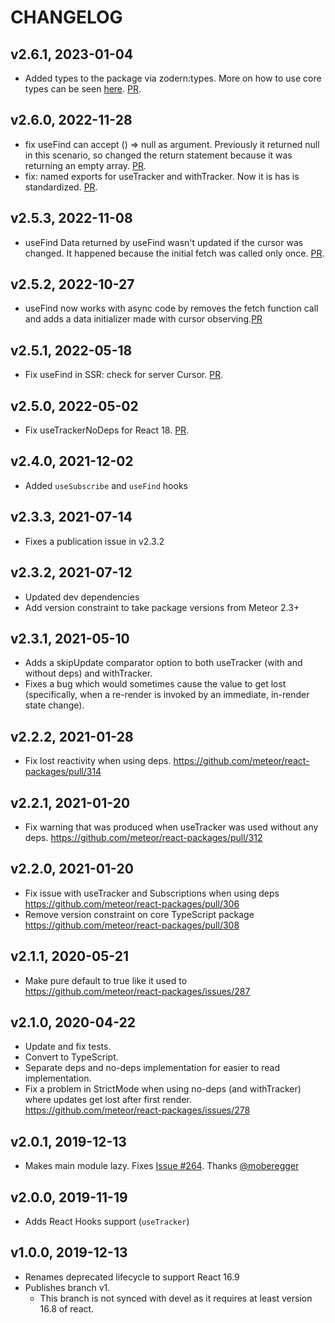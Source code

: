 # CHANGELOG

## v2.6.1, 2023-01-04
*  Added types to the package via zodern:types. More on how to use core types can be seen [here](https://docs.meteor.com/using-core-types.html). [PR](https://github.com/meteor/react-packages/pull/377).


## v2.6.0, 2022-11-28
*  fix useFind can accept () => null as argument. Previously it returned null in this scenario, so  changed the return statement because it was returning an empty array. [PR](https://github.com/meteor/react-packages/pull/374).
* fix: named exports for useTracker and withTracker. Now it is has is standardized. [PR](https://github.com/meteor/react-packages/pull/376).


## v2.5.3, 2022-11-08
* useFind Data returned by useFind wasn't updated if the cursor was changed. It happened because the initial fetch was called only once. [PR](https://github.com/meteor/react-packages/pull/370).

## v2.5.2, 2022-10-27
* useFind  now works with async code by removes the fetch function call and adds a data initializer made with cursor observing.[PR](https://github.com/meteor/react-packages/pull/366)

## v2.5.1, 2022-05-18
* Fix useFind in SSR: check for server Cursor. [PR](https://github.com/meteor/react-packages/pull/350).

## v2.5.0, 2022-05-02
* Fix useTrackerNoDeps for React 18. [PR](https://github.com/meteor/react-packages/pull/359).

## v2.4.0, 2021-12-02
* Added `useSubscribe` and `useFind` hooks

## v2.3.3, 2021-07-14
* Fixes a publication issue in v2.3.2

## v2.3.2, 2021-07-12
* Updated dev dependencies
* Add version constraint to take package versions from Meteor 2.3+

## v2.3.1, 2021-05-10
* Adds a skipUpdate comparator option to both useTracker (with and without deps) and withTracker.
* Fixes a bug which would sometimes cause the value to get lost (specifically, when a re-render is invoked by an immediate, in-render state change).

## v2.2.2, 2021-01-28
* Fix lost reactivity when using deps. https://github.com/meteor/react-packages/pull/314

## v2.2.1, 2021-01-20
* Fix warning that was produced when useTracker was used without any deps. https://github.com/meteor/react-packages/pull/312

## v2.2.0, 2021-01-20
* Fix issue with useTracker and Subscriptions when using deps https://github.com/meteor/react-packages/pull/306
* Remove version constraint on core TypeScript package https://github.com/meteor/react-packages/pull/308

## v2.1.1, 2020-05-21
* Make pure default to true like it used to https://github.com/meteor/react-packages/issues/287

## v2.1.0, 2020-04-22
* Update and fix tests.
* Convert to TypeScript.
* Separate deps and no-deps implementation for easier to read implementation.
* Fix a problem in StrictMode when using no-deps (and withTracker) where
  updates get lost after first render.
  https://github.com/meteor/react-packages/issues/278

## v2.0.1, 2019-12-13

* Makes main module lazy. Fixes [Issue #264](https://github.com/meteor/react-packages/issues/264). Thanks [@moberegger](https://github.com/moberegger)

## v2.0.0, 2019-11-19

* Adds React Hooks support (`useTracker`)

## v1.0.0, 2019-12-13

* Renames deprecated lifecycle to support React 16.9
* Publishes branch v1.
  - This branch is not synced with devel as it requires at least version 16.8 of react.
